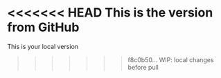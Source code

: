 
<<<<<<< HEAD
This is the version from GitHub
=======
This is your local version
>>>>>>> f8c0b50... WIP: local changes before pull
